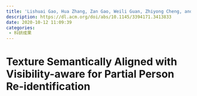 ```yaml
---
title: 'Lishuai Gao, Hua Zhang, Zan Gao, Weili Guan, Zhiyong Cheng, and Meng Wang. 2020. Texture Semantically Aligned with Visibility-aware for Partial Person Re-identification. In Proceedings of the 28th ACM International Conference on Multimedia (MM '20). Association for Computing Machinery, New York, NY, USA, 3771–3779.'
description: https://dl.acm.org/doi/abs/10.1145/3394171.3413833
date: 2020-10-12 11:09:39
categories:
 - 科研成果
---
```

# Texture Semantically Aligned with Visibility-aware for Partial Person Re-identification